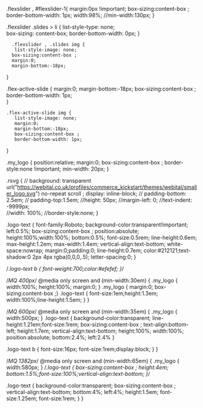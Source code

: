    .flexslider  , #flexslider-1{
      margin:0px !important;
       box-sizing:content-box ;
       border-bottom-width: 1px;
       width:98%;
       //min-width:130px;
 }

  .flexslider .slides > li {
     list-style-type: none;   
     box-sizing: content-box;
     border-bottom-width: 0px;
    }

      .flexslider , .slides img {
       list-style-image: none;
      box-sizing:content-box ;
      margin:0;
      margin-bottom:-18px;
  }
 
   .flex-active-slide {
      margin:0;
       margin-bottom:-18px;
       box-sizing:content-box ;
     border-bottom-width: 1px;  
}

    .flex-active-slide img {
       list-style-image: none; 
       margin:0;
       margin-bottom:-18px;
       box-sizing:content-box ;
       border-bottom-width: 1px;  
}

 .my_logo { 
       position:relative;
       margin:0;
       box-sizing:content-box ;
       border-style:none !important;
      min-width: 20px;
 }
 

.rsvg {
   // background: transparent url("https://webital.co.uk/profiles/commerce_kickstart/themes/webital/smaller_logo.svg") no-repeat scroll ;
    display: inline-block;
   // padding-bottom: 2.5em;
   // padding-top:1.5em;
    //height: 50px;
    //margin-left: 0;
    //text-indent: -9999px;   
    //width: 100%;
    //border-style:none;
}

   .logo-text { 
  font-family:Roboto;
  background-color:transparent!important;
  left:0.5%;
  box-sizing:content-box ;
  position:absolute; height:100%;width:100%;
  bottom:0.5%;
  font-size:0.5rem;
  line-height:0.6em;
  max-height:1.2em;
  max-width:1.4em;
  vertical-align:text-bottom;
  white-space:nowrap;
  margin:0;padding:0;
  line-height:0.7em;
  color:#212121;text-shadow:0 2px 4px rgba(0,0,0,.5);
  letter-spacing:0; 
 }
 
 /*.logo-text b { font-weight:700;color:#efefef; }*/
 
/*MQ 400px*/
@media only screen and (min-width:30em) { .my_logo { width:100%; height:100%; margin:0; }
.my_logo { margin:0; box-sizing:content-box ;}
 .logo-text { font-size:1em;height:1.3em; width:100%;line-height:1.5em; } }

/*MQ 600px*/
@media only screen and (min-width:35em) { .my_logo { width:500px; }
.logo-text { 
background-color:transparent;
line-height:1.21em;font-size:1rem;
 box-sizing:content-box ;
text-align:bottom-left;
height:1.7em;
vertical-align:text-bottom;
height:100%; width:100%;
position:absolute;
bottom:2.4%;
left:2.4% 
}

.logo-text b { font-size:16px; font-size:1rem;display:block; } }
 
/*MQ 1382px*/
@media only screen and (min-width:65em) { .my_logo { width:580px; }
/*.logo-text { box-sizing:content-box ; 
height:4em;
bottom:1.5%;font-size:100%;vertical-align:text-bottom;
}*/

 .logo-text { 
background-color:transparent;
box-sizing:content-box ; 
vertical-align:text-bottom;
bottom:4%;
left:4%;
height:1.5em;
font-size:1.25em;
font-size:1rem;
  }
 }
